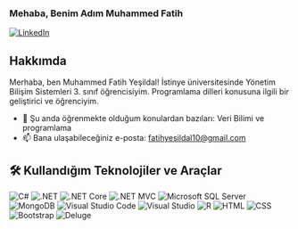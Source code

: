 
### Mehaba, Benim Adım Muhammed Fatih

[![LinkedIn](https://img.shields.io/badge/LinkedIn-%230077B5.svg?&style=flat&logo=linkedin&logoColor=white)](https://www.linkedin.com/in/muhammed-fatih-ye%C5%9Fildal-025887228/)

## Hakkımda

Merhaba, ben Muhammed Fatih Yeşildal! İstinye üniversitesinde Yönetim Bilişim Sistemleri 3. sınıf öğrencisiyim. Programlama dilleri konusuna ilgili bir geliştirici ve öğrenciyim.

- 🌱 Şu anda öğrenmekte olduğum konulardan bazıları: Veri Bilimi ve programlama
- 📫 Bana ulaşabileceğiniz e-posta: fatihyesildal10@gmail.com

## 🛠️ Kullandığım Teknolojiler ve Araçlar

![C#](https://img.shields.io/badge/-C%23-%23239120?style=flat&logo=c-sharp&logoColor=ffffff)
![.NET](https://img.shields.io/badge/-.NET-%235C2D91?style=flat&logo=.net&logoColor=ffffff)
![.NET Core](https://img.shields.io/badge/-.NET%20Core-%237159C1?style=flat&logo=.net&logoColor=ffffff)
![.NET MVC](https://img.shields.io/badge/-.NET%20MVC-%231ABC9C?style=flat&logo=.net&logoColor=ffffff)
![Microsoft SQL Server](https://img.shields.io/badge/-Microsoft%20SQL%20Server-%23CC2927?style=flat&logo=microsoft-sql-server&logoColor=ffffff)
![MongoDB](https://img.shields.io/badge/-MongoDB-%2347A248?style=flat&logo=mongodb&logoColor=ffffff)
![Visual Studio Code](https://img.shields.io/badge/-Visual%20Studio%20Code-%23007ACC?style=flat&logo=visual-studio-code&logoColor=ffffff)
![Visual Studio](https://img.shields.io/badge/-Visual%20Studio-%235C2D91?style=flat&logo=visual-studio&logoColor=ffffff)
![R](https://img.shields.io/badge/-R-%23276DC3?style=flat&logo=r&logoColor=ffffff)
![HTML](https://img.shields.io/badge/-HTML-%23E34F26?style=flat&logo=html5&logoColor=ffffff)
![CSS](https://img.shields.io/badge/-CSS-%231572B6?style=flat&logo=css3&logoColor=ffffff)
![Bootstrap](https://img.shields.io/badge/-Bootstrap-%23563D7C?style=flat&logo=bootstrap&logoColor=ffffff)
![Deluge](https://img.shields.io/badge/-Deluge-%23663399?style=flat&logo=zoho&logoColor=ffffff)
